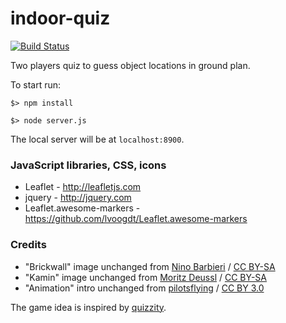 indoor-quiz
===========

[![Build Status](https://travis-ci.org/benjaminfuchs/indoor-quiz.svg?branch=master)](https://travis-ci.org/benjaminfuchs/indoor-quiz)

Two players quiz to guess object locations in ground plan.

To start run:

`$> npm install`

`$> node server.js`

The local server will be at `localhost:8900`.

### JavaScript libraries, CSS, icons

* Leaflet - http://leafletjs.com
* jquery - http://jquery.com
* Leaflet.awesome-markers - https://github.com/lvoogdt/Leaflet.awesome-markers

### Credits

* "Brickwall" image unchanged from [Nino Barbieri](https://commons.wikimedia.org/wiki/File:-_Brickwall_01_-.jpg) / [CC BY-SA](http://creativecommons.org/licenses/by-sa/3.0/)
* "Kamin" image unchanged from [Moritz Deussl](https://commons.wikimedia.org/wiki/File:Bio-Ethanol_Kamin.jpg) / [CC BY-SA](https://creativecommons.org/licenses/by-sa/4.0)
* "Animation" intro unchanged from [pilotsflying](https://www.videvo.net/profile/pilotsflying/) / [CC BY 3.0](https://creativecommons.org/licenses/by/3.0/de/)

The game idea is inspired by [quizzity](https://github.com/sharkdp/quizzity).
